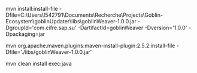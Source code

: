 mvn install:install-file -Dfile=C:\Users\I542791\Documents\Recherche\Projects\Goblin-Ecosystem\goblinUpdater\libs\goblinWeaver-1.0.0.jar -DgroupId='com.cifre.sap.su' -DartifactId=goblinWeaver -Dversion='1.0.0' -Dpackaging=jar

mvn org.apache.maven.plugins:maven-install-plugin:2.5.2:install-file -Dfile='./libs/goblinWeaver-1.0.0.jar'


mvn clean install exec:java